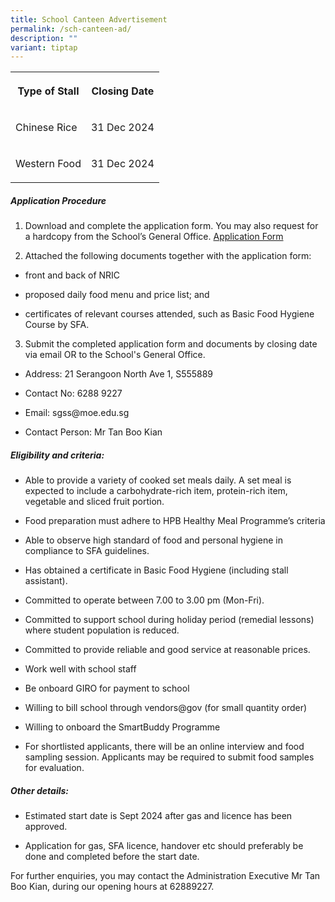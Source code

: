 ```yaml
---
title: School Canteen Advertisement
permalink: /sch-canteen-ad/
description: ""
variant: tiptap
---
```

<table style="minWidth: 50px">
<colgroup>
<col>
<col>
</colgroup>
<tbody>
<tr>
<th rowspan="1" colspan="1">
<p>Type of Stall</p>
</th>
<th rowspan="1" colspan="1">
<p>Closing Date</p>
</th>
</tr>
<tr>
<td rowspan="1" colspan="1">
<p>Chinese Rice</p>
</td>
<td rowspan="1" colspan="1">
<p>31 Dec 2024</p>
</td>
</tr>
<tr>
<td rowspan="1" colspan="1">
<p>Western Food</p>
</td>
<td rowspan="1" colspan="1">
<p>31 Dec 2024</p>
</td>
</tr>
</tbody>
</table>
<p></p>
<h5><strong>Application Procedure</strong></h5>
<ol data-tight="true" class="tight">
<li>
<p>Download and complete the application form. You may also request for a
hardcopy from the School’s General Office. <a href="/files/application%20form%20-%20canteen.pdf" rel="noopener noreferrer nofollow" target="_blank">Application Form</a>
<br>
</p>
</li>
<li>
<p>Attached the following documents together with the application form:</p>
</li>
</ol>
<ul data-tight="true" class="tight">
<li>
<p>front and back of NRIC</p>
</li>
<li>
<p>proposed daily food menu and price list; and</p>
</li>
<li>
<p>certificates of relevant courses attended, such as Basic Food Hygiene
Course by SFA.</p>
</li>
</ul>
<ol start="3" data-tight="true" class="tight">
<li>
<p>Submit the completed application form and documents by closing date via
email OR to the School's General Office.</p>
</li>
</ol>
<ul data-tight="true" class="tight">
<li>
<p>Address: 21 Serangoon North Ave 1, S555889</p>
</li>
<li>
<p>Contact No: 6288 9227</p>
</li>
<li>
<p>Email: sgss@moe.edu.sg</p>
</li>
<li>
<p>Contact Person: Mr Tan Boo Kian</p>
</li>
</ul>
<h5><strong>Eligibility and criteria:</strong></h5>
<ul data-tight="true" class="tight">
<li>
<p>Able to provide a variety of cooked set meals daily. A set meal is expected
to include a carbohydrate-rich item, protein-rich item, vegetable and sliced
fruit portion.</p>
</li>
<li>
<p>Food preparation must adhere to HPB Healthy Meal Programme’s criteria</p>
</li>
<li>
<p>Able to observe high standard of food and personal hygiene in compliance
to SFA guidelines.</p>
</li>
<li>
<p>Has obtained a certificate in Basic Food Hygiene (including stall assistant).</p>
</li>
<li>
<p>Committed to operate between 7.00 to 3.00 pm (Mon-Fri).</p>
</li>
<li>
<p>Committed to support school during holiday period (remedial lessons) where
student population is reduced.</p>
</li>
<li>
<p>Committed to provide reliable and good service at reasonable prices.</p>
</li>
<li>
<p>Work well with school staff</p>
</li>
<li>
<p>Be onboard GIRO for payment to school</p>
</li>
<li>
<p>Willing to bill school through vendors@gov (for small quantity order)</p>
</li>
<li>
<p>Willing to onboard the SmartBuddy Programme</p>
</li>
<li>
<p>For shortlisted applicants, there will be an online interview and food
sampling session. Applicants may be required to submit food samples for
evaluation.</p>
</li>
</ul>
<h5><strong>Other details:</strong></h5>
<ul data-tight="true" class="tight">
<li>
<p>Estimated start date is Sept 2024 after gas and licence has been approved.</p>
</li>
<li>
<p>Application for gas, SFA licence, handover etc should preferably be done
and completed before the start date.&nbsp;</p>
</li>
</ul>
<p>For further enquiries, you may contact the Administration Executive Mr
Tan Boo Kian, during our opening hours at 62889227.</p>